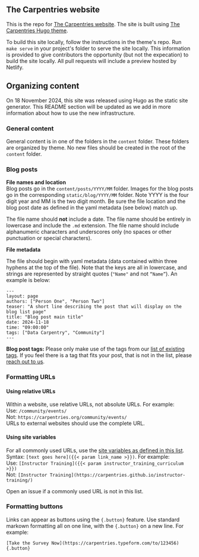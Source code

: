 ## The Carpentries website

This is the repo for [The Carpentries website](https://carpentries.org).  The site is built using [The Carpentries Hugo theme](https://github.com/carpentries/carpentries-hugo-theme).  

To build this site locally, follow the instructions in the theme's repo. Run `make serve` in your project's folder to serve the site locally.  This information is provided to give contributors the opportunity (but not the expecation) to build the site locally.  All pull requests will include a preview hosted by Netlify.

## Organizing content 

On 18 November 2024, this site was released using Hugo as the static site generator.  This README section will be updated as we add in more information about how to use the new infrastructure.

### General content

General content is in one of the folders in the `content` folder.  These folders are organized by theme.  No new files should be created in the root of the `content` folder.

### Blog posts

**File names and location**  
Blog posts go in the `content/posts/YYYY/MM` folder.  Images for the blog posts go in the corresponding `static/blog/YYYY/MM` folder. Note YYYY is the four digit year and MM is the two digit month. Be sure the file location and the blog post date as defined in the yaml metadata (see below) match up.

The file name should **not** include a date.  The file name should be entirely in lowercase and include the `.md` extension.  The file name should include alphanumeric characters and underscores only (no spaces or other punctuation or special characters).

**File metadata**

The file should begin with yaml metadata (data contained within three hyphens at the top of the file). Note that the keys are all in lowercase, and strings are represented by straight quotes (`"Name"` and not `“Name”`).  An example is below:

```
---
layout: page
authors: ["Person One", "Person Two"]
teaser: "A short line describing the post that will display on the blog list page"
title: "Blog post main title"
date: 2024-11-18
time: "09:00:00"
tags: ["Data Carpentry", "Community"]
---
```

**Blog post tags:** Please only make use of the tags from our [list of existing tags](https://docs.carpentries.org/resources/communications/select-blog-tags.html). If you feel there is a tag that fits your post, that is not in the list, please [reach out to us](mailto:community@carpentries.org).

### Formatting URLs

#### Using relative URLs

Within a website, use relative URLs, not absolute URLs.  For example:  
Use: `/community/events/`  
Not: `https://carpentries.org/community/events/`  
URLs to external websites should use the complete URL.  

#### Using site variables

For all commonly used URLs, use the [site variables as defined in this list](/blob/main/config/_default/params.yaml). Syntax: `[text goes here]({{< param link_name >}})`.  For example:  
Use: `[Instructor Training]({{< param instructor_training_curriculum >}})`    
Not: `[Instructor Training](https://carpentries.github.io/instructor-training/)`    

Open an issue if a commonly used URL is not in this list.

### Formatting buttons

Links can appear as buttons using the `{.button}` feature.  Use standard markown formatting all on one line, with the `{.button}` on a new line.  For example:
```
[Take the Survey Now](https://carpentries.typeform.com/to/123456)
{.button}
```

